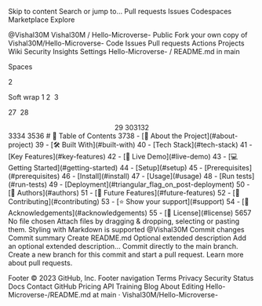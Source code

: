 Skip to content
Search or jump to…
Pull requests
Issues
Codespaces
Marketplace
Explore
 
@Vishal30M 
Vishal30M
/
Hello-Microverse-
Public
Fork your own copy of Vishal30M/Hello-Microverse-
Code
Issues
Pull requests
Actions
Projects
Wiki
Security
Insights
Settings
Hello-Microverse-
/
README.md
in
main
 

Spaces

2

Soft wrap
1
<a name="readme-top"></a>
2
​
3
<!--
4
HOW TO USE:
5
This is an example of how you may give instructions on setting up your project locally.
6
​
7
Modify this file to match your project and remove sections that don't apply.
8
​
9
REQUIRED SECTIONS:
10
- Table of Contents
11
- About the Project
12
  - Built With
13
  - Live Demo
14
- Getting Started
15
- Authors
16
- Future Features
17
- Contributing
18
- Show your support
19
- Acknowledgements
20
- License
21
​
22
OPTIONAL SECTIONS:
23
- FAQ
24
​
25
After you're finished please remove all the comments and instructions!
26
-->
27
​
28
<div align="center">
29
  <!-- You are encouraged to replace this logo with your own! Otherwise you can also remove it. -->
30
​
31
​
32
</div>
33
​
34
<!-- TABLE OF CONTENTS -->
35
​
36
# 📗 Table of Contents
37
​
38
- [📖 About the Project](#about-project)
39
  - [🛠 Built With](#built-with)
40
    - [Tech Stack](#tech-stack)
41
    - [Key Features](#key-features)
42
  - [🚀 Live Demo](#live-demo)
43
- [💻 Getting Started](#getting-started)
44
  - [Setup](#setup)
45
  - [Prerequisites](#prerequisites)
46
  - [Install](#install)
47
  - [Usage](#usage)
48
  - [Run tests](#run-tests)
49
  - [Deployment](#triangular_flag_on_post-deployment)
50
- [👥 Authors](#authors)
51
- [🔭 Future Features](#future-features)
52
- [🤝 Contributing](#contributing)
53
- [⭐️ Show your support](#support)
54
- [🙏 Acknowledgements](#acknowledgements)
55
- [📝 License](#license)
56
​
57
<!-- PROJECT DESCRIPTION -->
No file chosen
Attach files by dragging & dropping, selecting or pasting them.
Styling with Markdown is supported
@Vishal30M
Commit changes
Commit summary
Create README.md
Optional extended description
Add an optional extended description…
 Commit directly to the main branch.
 Create a new branch for this commit and start a pull request. Learn more about pull requests.
 
Footer
© 2023 GitHub, Inc.
Footer navigation
Terms
Privacy
Security
Status
Docs
Contact GitHub
Pricing
API
Training
Blog
About
Editing Hello-Microverse-/README.md at main · Vishal30M/Hello-Microverse-